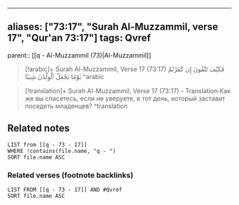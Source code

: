 
---
aliases: ["73:17", "Surah Al-Muzzammil, verse 17", "Qur'an 73:17"]
tags: Qvref
---

parent:: [[q - Al-Muzzammil (73)|Al-Muzzammil]]

> [!arabic]+ Surah Al-Muzzammil, Verse 17 (73:17)
> <span class="quran-arabic">فَكَيْفَ تَتَّقُونَ إِن كَفَرْتُمْ يَوْمًا يَجْعَلُ ٱلْوِلْدَٰنَ شِيبًا</span>
^arabic

> [!translation]+ Surah Al-Muzzammil, Verse 17 (73:17) - Translation
> Как же вы спасетесь, если не уверуете, в тот день, который заставит поседеть младенцев?
^translation



## Related notes
```dataview
LIST from [[q - 73 - 17]]
WHERE !contains(file.name, "q - ")
SORT file.name ASC
```

### Related verses (footnote backlinks)
```dataview
LIST FROM [[q - 73 - 17]] AND #Qvref
SORT file.name ASC
```

